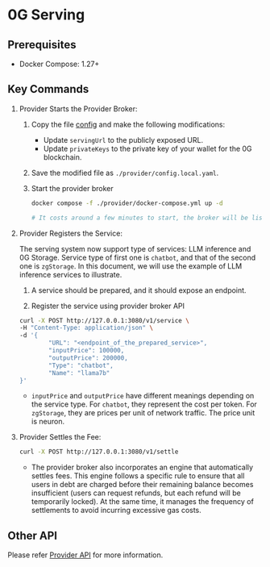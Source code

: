 # 0G Serving

## Prerequisites

- Docker Compose: 1.27+

## Key Commands

1. Provider Starts the Provider Broker:

   1. Copy the file [config](./provider/config.example.yaml) and make the following modifications:

      - Update `servingUrl` to the publicly exposed URL.
      - Update `privateKeys` to the private key of your wallet for the 0G blockchain.

   2. Save the modified file as `./provider/config.local.yaml`.
   3. Start the provider broker

      ```sh
      docker compose -f ./provider/docker-compose.yml up -d

      # It costs around a few minutes to start, the broker will be listening on 127.0.0.1:3080
      ```

2. Provider Registers the Service:

   The serving system now support type of services: LLM inference and 0G Storage. Service type of first one is `chatbot`, and that of the second one is `zgStorage`. In this document, we will use the example of LLM inference services to illustrate.

   1. A service should be prepared, and it should expose an endpoint.

   2. Register the service using provider broker API

   ```sh
   curl -X POST http://127.0.0.1:3080/v1/service \
   -H "Content-Type: application/json" \
   -d '{
           "URL": "<endpoint_of_the_prepared_service>",
           "inputPrice": 100000,
           "outputPrice": 200000,
           "Type": "chatbot",
           "Name": "llama7b"
   }'
   ```

   - `inputPrice` and `outputPrice` have different meanings depending on the service type. For `chatbot`, they represent the cost per token. For `zgStorage`, they are prices per unit of network traffic. The price unit is neuron.

3. Provider Settles the Fee:

   ```sh
   curl -X POST http://127.0.0.1:3080/v1/settle
   ```

   - The provider broker also incorporates an engine that automatically settles fees. This engine follows a specific rule to ensure that all users in debt are charged before their remaining balance becomes insufficient (users can request refunds, but each refund will be temporarily locked). At the same time, it manages the frequency of settlements to avoid incurring excessive gas costs.

## Other API

Please refer [Provider API](./api.html) for more information.
